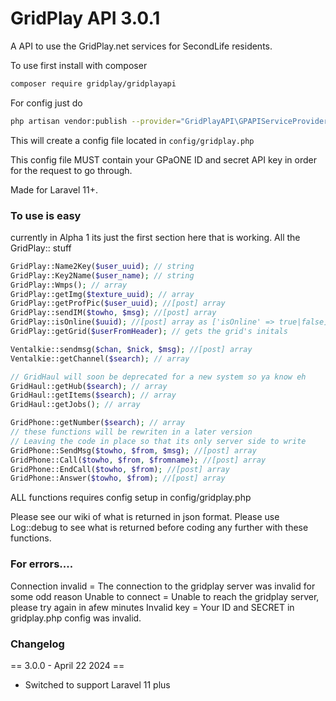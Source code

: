 # GridPlay API 3.0.1

A API to use the GridPlay.net services for SecondLife residents.

To use first install with composer
```sh
composer require gridplay/gridplayapi
```
For config just do
```sh
php artisan vendor:publish --provider="GridPlayAPI\GPAPIServiceProvider"
```
This will create a config file located in ```config/gridplay.php```

This config file MUST contain your GPaONE ID and secret API key in order for the request to go through.

Made for Laravel 11+.

### To use is easy

currently in Alpha 1 its just the first section here that is working. All the GridPlay:: stuff
```php
GridPlay::Name2Key($user_uuid); // string
GridPlay::Key2Name($user_name); // string
GridPlay::Wmps(); // array
GridPlay::getImg($texture_uuid); // array
GridPlay::getProfPic($user_uuid); //[post] array
GridPlay::sendIM($towho, $msg); //[post] array
GridPlay::isOnline($uuid); //[post] array as ['isOnline' => true|false]
GridPlay::getGrid($userFromHeader); // gets the grid's initals

Ventalkie::sendmsg($chan, $nick, $msg); //[post] array
Ventalkie::getChannel($search); // array

// GridHaul will soon be deprecated for a new system so ya know eh
GridHaul::getHub($search); // array
GridHaul::getItems($search); // array
GridHaul::getJobs(); // array

GridPhone::getNumber($search); // array
// these functions will be rewriten in a later version
// Leaving the code in place so that its only server side to write
GridPhone::SendMsg($towho, $from, $msg); //[post] array
GridPhone::Call($towho, $from, $fromname); //[post] array
GridPhone::EndCall($towho, $from); //[post] array
GridPhone::Answer($towho, $from); //[post] array
```
ALL functions requires config setup in config/gridplay.php

Please see our wiki of what is returned in json format.
Please use Log::debug to see what is returned before coding any further with these functions.

### For errors....
Connection invalid = The connection to the gridplay server was invalid for some odd reason
Unable to connect = Unable to reach the gridplay server, please try again in afew minutes
Invalid key = Your ID and SECRET in gridplay.php config was invalid.

### Changelog
== 3.0.0 - April 22 2024 ==
* Switched to support Laravel 11 plus

